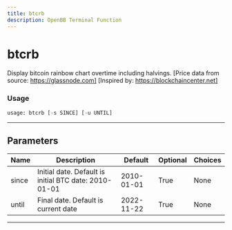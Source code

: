 ```yaml
---
title: btcrb
description: OpenBB Terminal Function
---
```


# btcrb

Display bitcoin rainbow chart overtime including halvings. [Price data from source: https://glassnode.com] [Inspired by: https://blockchaincenter.net]

### Usage

```python
usage: btcrb [-s SINCE] [-u UNTIL]
```

---

## Parameters

| Name | Description | Default | Optional | Choices |
| ---- | ----------- | ------- | -------- | ------- |
| since | Initial date. Default is initial BTC date: 2010-01-01 | 2010-01-01 | True | None |
| until | Final date. Default is current date | 2022-11-22 | True | None |
---

